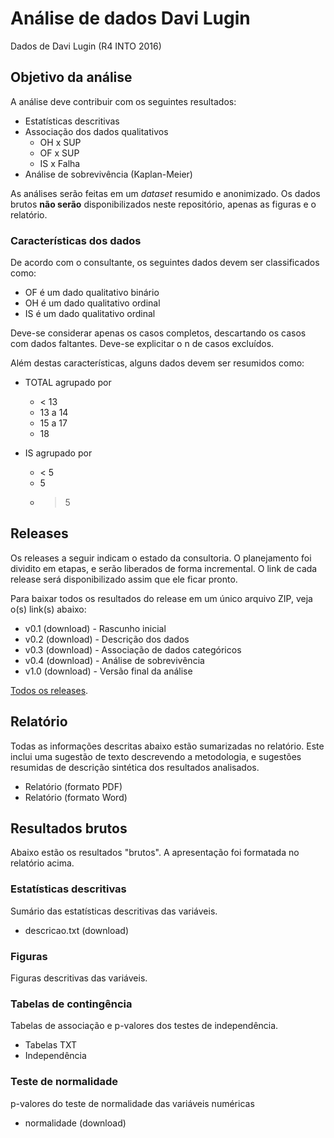 # Análise de dados Davi Lugin

Dados de Davi Lugin (R4 INTO 2016)

## Objetivo da análise

A análise deve contribuir com os seguintes resultados:

- Estatísticas descritivas
- Associação dos dados qualitativos
  - OH x SUP
  - OF x SUP
  - IS x Falha
- Análise de sobrevivência (Kaplan-Meier)

As análises serão feitas em um *dataset* resumido e anonimizado. Os dados brutos **não serão** disponibilizados neste repositório, apenas as figuras e o relatório.

### Características dos dados

De acordo com o consultante, os seguintes dados devem ser classificados como:

- OF é um dado qualitativo binário
- OH é um dado qualitativo ordinal
- IS é um dado qualitativo ordinal

Deve-se considerar apenas os casos completos, descartando os casos com dados faltantes. Deve-se explicitar o n de casos excluídos.

Além destas características, alguns dados devem ser resumidos como:

- TOTAL agrupado por
  - < 13
  - 13 a 14
  - 15 a 17
  - 18

- IS agrupado por
  - < 5
  - 5
  - > 5

## Releases

Os releases a seguir indicam o estado da consultoria. O planejamento foi dividito em etapas, e serão liberados de forma incremental. O link de cada release será disponibilizado assim que ele ficar pronto.

Para baixar todos os resultados do release em um único arquivo ZIP, veja o(s) link(s) abaixo:

- v0.1 (download) - Rascunho inicial
- v0.2 (download) - Descrição dos dados
- v0.3 (download) - Associação de dados categóricos
- v0.4 (download) - Análise de sobrevivência
- v1.0 (download) - Versão final da análise

[Todos os releases][].

[Todos os releases]: releases

## Relatório

Todas as informações descritas abaixo estão sumarizadas no relatório. Este inclui uma sugestão de texto descrevendo a metodologia, e sugestões resumidas de descrição sintética dos resultados analisados.

- Relatório (formato PDF)
- Relatório (formato Word)

## Resultados brutos ##

Abaixo estão os resultados "brutos". A apresentação foi formatada no relatório acima.

### Estatísticas descritivas ###

Sumário das estatísticas descritivas das variáveis.

* descricao.txt (download)

[descricao.txt]: resultados/descricoes.md
[download-desc-txt]: resultados/descricoes.txt?raw=true


### Figuras ###

Figuras descritivas das variáveis.


### Tabelas de contingência ###

Tabelas de associação e p-valores dos testes de independência.

- Tabelas TXT
- Independência

[Tabelas TXT]: resultados/tc.txt
[Independência]: resultados/diferencas-tc.md

### Teste de normalidade ###

p-valores do teste de normalidade das variáveis numéricas

- normalidade (download)

[normalidade]: resultados/normalidade.md
[download-norm-txt]: resultados/normalidade.txt?raw=true
